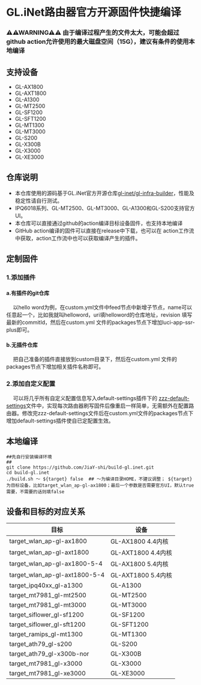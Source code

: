 # GL.iNet路由器官方开源固件快捷编译
### ⚠⚠WARNING⚠⚠ 由于编译过程产生的文件太大，可能会超过github action允许使用的最大磁盘空间（15G），建议有条件的使用本地编译
## 支持设备
* GL-AX1800
* GL-AXT1800
* GL-A1300
* GL-MT2500
* GL-SF1200
* GL-SFT1200
* GL-MT1300
* GL-MT3000
* GL-S200
* GL-X300B
* GL-X3000
* GL-XE3000

## 仓库说明
* 本仓库使用的源码基于GL.iNet官方开源仓库[gl-inet/gl-infra-builder](https://github.com/gl-inet/gl-infra-builder)，性能及稳定性请自行测试。
* IPQ6018系列、GL-MT2500、GL-MT3000、GL-A1300和GL-S200支持官方UI。
* 本仓库可以直接通过github的action编译目标设备固件，也支持本地编译
* GitHub action编译的固件可以直接在release中下载，也可以在 action工作流中获取，action工作流中也可以获取编译产生的插件。

## 定制固件
### 1.添加插件
#### a.有插件的git仓库
&emsp; 以hello word为例，在custom.yml文件中feed节点中新增子节点，name可以任意起一个，比如我就叫helloword，uri填helloword的仓库地址，revision 填写最新的commitId，然后在custom.yml 文件的packages节点下增加luci-app-ssr-plus即可。
#### b.无插件仓库
&emsp; 把自己准备的插件直接放到custom目录下，然后在custom.yml 文件的packages节点下增加相关插件名称即可。

### 2.添加自定义配置
&emsp; 可以将几乎所有自定义配置信息写入default-settings插件下的 [zzz-default-settings](custom/default-settings/files/zzz-default-settings)文件中，实现每次路由器刷写固件后像重启一样简单，无需额外在配置路由器。修改完zzz-default-settings文件后在custom.yml文件的packages节点下增加default-settings插件使自已定配置生效。

## 本地编译
```
##先自行安装编译环境
##
git clone https://github.com/JiaY-shi/build-gl.inet.git
cd build-gl.inet
./build.sh ～ ${target} false  ## ～为编译目录HOME，不建议调整； ${target}为目标设备，比如target_wlan_ap-gl-ax1800；最后一个参数是否需要官方UI，默认true 需要，不需要的话则填false
```

## 设备和目标的对应关系
|  目标   | 设备  |
|  ----  | ----  |
|target_wlan_ap-gl-ax1800|GL-AX1800 4.4内核|
|target_wlan_ap-gl-axt1800|GL-AXT1800 4.4内核|
|target_wlan_ap-gl-ax1800-5-4|GL-AX1800 5.4内核|
|target_wlan_ap-gl-axt1800-5-4|GL-AXT1800 5.4内核|
|target_ipq40xx_gl-a1300|GL-A1300|
|target_mt7981_gl-mt2500|GL-MT2500|
|target_mt7981_gl-mt3000|GL-MT3000|
|target_siflower_gl-sf1200|GL-SF1200|
|target_siflower_gl-sft1200|GL-SFT1200|
|target_ramips_gl-mt1300|GL-MT1300|
|target_ath79_gl-s200|GL-S200|
|target_ath79_gl-x300b-nor|GL-X300B|
|target_mt7981_gl-x3000|GL-X3000|
|target_mt7981_gl-xe3000|GL-XE3000|
